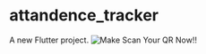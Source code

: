 # attandence_tracker

A new Flutter project.
![Make   Scan Your QR Now!!](https://github.com/user-attachments/assets/405b882f-71b0-4764-bbe7-0717d64f57a5)
